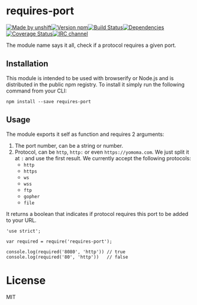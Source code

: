 requires-port
=============

[![Made by unshift](https://img.shields.io/badge/made%20by-unshift-00ffcc.svg?style=flat-square)](http://unshift.io)[![Version npm](http://img.shields.io/npm/v/requires-port.svg?style=flat-square)](http://browsenpm.org/package/requires-port)[![Build Status](http://img.shields.io/travis/unshiftio/requires-port/master.svg?style=flat-square)](https://travis-ci.org/unshiftio/requires-port)[![Dependencies](https://img.shields.io/david/unshiftio/requires-port.svg?style=flat-square)](https://david-dm.org/unshiftio/requires-port)[![Coverage Status](http://img.shields.io/coveralls/unshiftio/requires-port/master.svg?style=flat-square)](https://coveralls.io/r/unshiftio/requires-port?branch=master)[![IRC channel](http://img.shields.io/badge/IRC-irc.freenode.net%23unshift-00a8ff.svg?style=flat-square)](http://webchat.freenode.net/?channels=unshift)

The module name says it all, check if a protocol requires a given port.

Installation
------------

This module is intended to be used with browserify or Node.js and is distributed in the public npm registry. To install it simply run the following command from your CLI:

    npm install --save requires-port

Usage
-----

The module exports it self as function and requires 2 arguments:

1.  The port number, can be a string or number.
2.  Protocol, can be `http`, `http:` or even `https://yomoma.com`. We just split it at `:` and use the first result. We currently accept the following protocols:
    -   `http`
    -   `https`
    -   `ws`
    -   `wss`
    -   `ftp`
    -   `gopher`
    -   `file`

It returns a boolean that indicates if protocol requires this port to be added to your URL.

    'use strict';

    var required = require('requires-port');

    console.log(required('8080', 'http')) // true
    console.log(required('80', 'http'))   // false

License
=======

MIT
